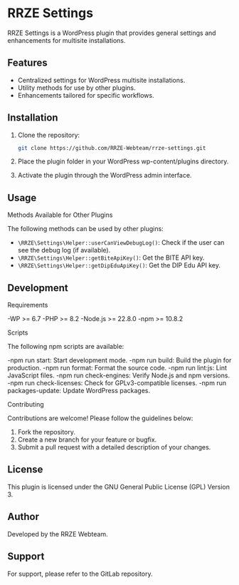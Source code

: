 # RRZE Settings

RRZE Settings is a WordPress plugin that provides general settings and enhancements for multisite installations.

## Features

-   Centralized settings for WordPress multisite installations.
-   Utility methods for use by other plugins.
-   Enhancements tailored for specific workflows.

## Installation

1. Clone the repository:

    ```bash
    git clone https://github.com/RRZE-Webteam/rrze-settings.git

    ```
2. Place the plugin folder in your WordPress wp-content/plugins directory.
3. Activate the plugin through the WordPress admin interface.

## Usage

Methods Available for Other Plugins

The following methods can be used by other plugins:

-   `\RRZE\Settings\Helper::userCanViewDebugLog()`: Check if the user can see the debug log (if available).
-   `\RRZE\Settings\Helper::getBiteApiKey()`: Get the BITE API key.
-   `\RRZE\Settings\Helper::getDipEduApiKey()`: Get the DIP Edu API key.

## Development

Requirements

-WP >= 6.7
-PHP >= 8.2
-Node.js >= 22.8.0
-npm >= 10.8.2

Scripts

The following npm scripts are available:

-npm run start: Start development mode.
-npm run build: Build the plugin for production.
-npm run format: Format the source code.
-npm run lint:js: Lint JavaScript files.
-npm run check-engines: Verify Node.js and npm versions.
-npm run check-licenses: Check for GPLv3-compatible licenses.
-npm run packages-update: Update WordPress packages.

Contributing

Contributions are welcome! Please follow the guidelines below:

1. Fork the repository.
2. Create a new branch for your feature or bugfix.
3. Submit a pull request with a detailed description of your changes.

## License

This plugin is licensed under the GNU General Public License (GPL) Version 3.

## Author

Developed by the RRZE Webteam.

## Support

For support, please refer to the GitLab repository.

